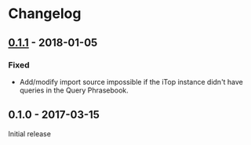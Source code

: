 Changelog
=========

## [0.1.1] - 2018-01-05
### Fixed
* Add/modify import source impossible if the iTop instance didn't have queries in the Query Phrasebook.

## 0.1.0 - 2017-03-15
Initial release

[0.1.1]: https://github.com/Super-Visions/icingaweb2-module-itop/compare/v0.1.0...v0.1.1
